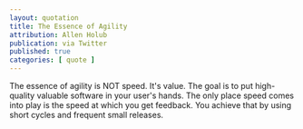 ```yaml
---
layout: quotation
title: The Essence of Agility
attribution: Allen Holub
publication: via Twitter
published: true
categories: [ quote ]
---
```


The essence of agility is NOT speed. It's value. The goal is to put high-quality valuable 
software in your user's hands. The only place speed comes into play is the speed at 
which you get feedback. You achieve that by using short cycles and frequent small releases.
